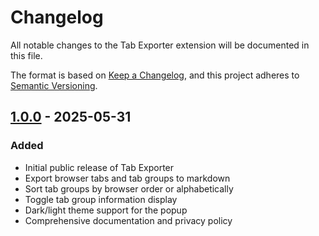 # Changelog

All notable changes to the Tab Exporter extension will be documented in this file.

The format is based on [Keep a Changelog](https://keepachangelog.com/en/1.0.0/),
and this project adheres to [Semantic Versioning](https://semver.org/spec/v2.0.0.html).

## [1.0.0] - 2025-05-31
### Added
- Initial public release of Tab Exporter
- Export browser tabs and tab groups to markdown
- Sort tab groups by browser order or alphabetically
- Toggle tab group information display
- Dark/light theme support for the popup
- Comprehensive documentation and privacy policy

[1.0.0]: https://github.com/johngibbs/tab-exporter/releases/tag/v1.0.0
